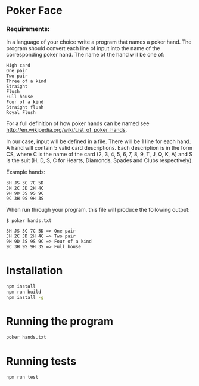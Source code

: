 Poker Face
=======================================
### Requirements:
In a language of your choice write a program that names a poker hand. The program should convert each line of input into the name of the corresponding poker hand. The name of the hand will be one of:

    High card
    One pair
    Two pair
    Three of a kind
    Straight
    Flush
    Full house
    Four of a kind
    Straight flush
    Royal Flush


For a full definition of how poker hands can be named see http://en.wikipedia.org/wiki/List_of_poker_hands.

In our case, input will be defined in a file. There will be 1 line for each hand. A hand will contain 5 valid card descriptions. Each description is in the form CS, where C is the name of the card (2, 3, 4, 5, 6, 7, 8, 9, T, J, Q, K, A) and S is the suit (H, D, S, C for Hearts, Diamonds, Spades and Clubs respectively).

Example hands:

    3H JS 3C 7C 5D
    JH 2C JD 2H 4C
    9H 9D 3S 9S 9C
    9C 3H 9S 9H 3S

When run through your program, this file will produce the following output:


    $ poker hands.txt
    
    3H JS 3C 7C 5D => One pair
    JH 2C JD 2H 4C => Two pair
    9H 9D 3S 9S 9C => Four of a kind
    9C 3H 9S 9H 3S => Full house

Installation
=====================
```bash
npm install
npm run build
npm install -g
```

Running the program
=====================
```bash
poker hands.txt
```

Running tests
=====================
```bash
npm run test
```
